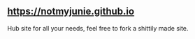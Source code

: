 ## https://notmyjunie.github.io
Hub site for all your needs, feel free to fork a shittily made site.

